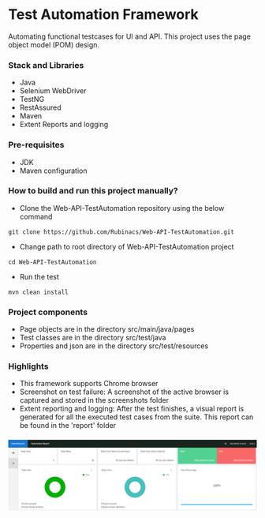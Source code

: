 ﻿# Test Automation Framework

Automating functional testcases for UI and API. This project uses the page object model (POM) design.

### Stack and Libraries

- Java
- Selenium WebDriver
- TestNG
- RestAssured
- Maven
- Extent Reports and logging

### Pre-requisites

- JDK 
- Maven configuration

### How to build and run this project manually?

- Clone the Web-API-TestAutomation repository using the below command

```
git clone https://github.com/Rubinacs/Web-API-TestAutomation.git
```

- Change path to root directory of Web-API-TestAutomation project

```
cd Web-API-TestAutomation
```

- Run the test

```
mvn clean install
```

### Project components

- Page objects are in the directory src/main/java/pages
- Test classes are in the directory src/test/java
- Properties and json are in the directory src/test/resources

### Highlights

- This framework supports Chrome browser
- Screenshot on test failure: A screenshot of the active browser is captured and stored in the screenshots folder 
- Extent reporting and logging: After the test finishes, a visual report is generated for all the executed test cases from the suite. This report can be found in the 'report' folder


#### 
<p align="center">
    <img src="https://github.com/Rubinacs/Web-API-TestAutomation/blob/main/reportcapure.PNG">
</p>



